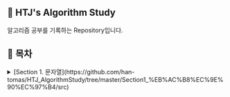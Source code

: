 ## 📕 HTJ's Algorithm Study  
알고리즘 공부를 기록하는 Repository입니다.  

## 📌 목차
<details>
  <summary>[Section 1. 문자열](https://github.com/han-tomas/HTJ_AlgorithmStudy/tree/master/Section1_%EB%AC%B8%EC%9E%90%EC%97%B4/src)</summary>
  github.com/ingu627 로 이동한다.
</details>
